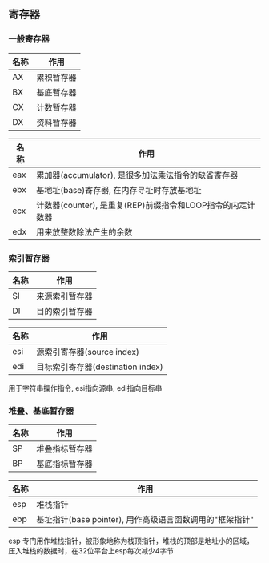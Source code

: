 <!--
 * @Description: 
 * @Version: 1.0
 * @Author: daLao
 * @Email: dalao@xxx.com
 * @Date: 2022-10-05 12:34:42
 * @LastEditors: daLao
 * @LastEditTime: 2022-10-05 12:51:26
-->

## 寄存器


### 一般寄存器

| 名称 | 作用       |
| ---- | ---------- |
| AX   | 累积暂存器 |
| BX   | 基底暂存器 |
| CX   | 计数暂存器 |
| DX   | 资料暂存器 |


| 名称 | 作用                                                       |
| ---- | ---------------------------------------------------------- |
| eax  | 累加器(accumulator), 是很多加法乘法指令的缺省寄存器        |
| ebx  | 基地址(base)寄存器, 在内存寻址时存放基地址                 |
| ecx  | 计数器(counter), 是重复(REP)前缀指令和LOOP指令的内定计数器 |
| edx  | 用来放整数除法产生的余数                                   |



### 索引暂存器

| 名称 | 作用           |
| ---- | -------------- |
| SI   | 来源索引暂存器 |
| DI   | 目的索引暂存器 |


| 名称 | 作用                              |
| ---- | --------------------------------- |
| esi  | 源索引寄存器(source index)        |
| edi  | 目标索引寄存器(destination index) |


用于字符串操作指令, esi指向源串, edi指向目标串

### 堆叠、基底暂存器

| 名称 | 作用           |
| ---- | -------------- |
| SP   | 堆叠指标暂存器 |
| BP   | 基底指标暂存器 |


| 名称 | 作用                                                     |
| ---- | -------------------------------------------------------- |
| esp  | 堆栈指针                                                 |
| ebp  | 基址指针(base pointer), 用作高级语言函数调用的"框架指针" |

esp 专门用作堆栈指针，被形象地称为栈顶指针，堆栈的顶部是地址小的区域，压入堆栈的数据时，在32位平台上esp每次减少4字节
